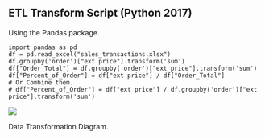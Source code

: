 ##  ETL Transform Script (Python 2017)

Using the Pandas package.

<!-- Attempt 1.
```
import pandas as pd

df = pd.read_excel("sales_transactions.xlsx")

df.groupby('order')["ext price"].sum()

# order
# 10001     576.12
# 10005    8185.49
# 10006    3724.49
# Name: ext price, dtype: float64

order_total = df.groupby('order')["ext price"].sum().rename("Order_Total").reset_index()

df_1 = df.merge(order_total)

df_1["Percent_of_Order"] = df_1["ext price"] / df_1["Order_Total"]
```
Attempt 2.
-->
```
import pandas as pd
df = pd.read_excel("sales_transactions.xlsx")
df.groupby('order')["ext price"].transform('sum')
df["Order_Total"] = df.groupby('order')["ext price"].transform('sum')
df["Percent_of_Order"] = df["ext price"] / df["Order_Total"]
# Or Combine them.
# df["Percent_of_Order"] = df["ext price"] / df.groupby('order')["ext price"].transform('sum')
```
<!-- log:
```
0      576.12
1      576.12
2      576.12
3     8185.49
4     8185.49
5     8185.49
6     8185.49
7     8185.49
8     3724.49
9     3724.49
10    3724.49
11    3724.49
dtype: float64
``` -->

![](./resources/images/data/transform-example.png) <!-- .element width="50%" -->

<p>
<span>
Data Transformation Diagram.
</span><!-- .element: class="caption" -->
</p><!-- .element: class="caption-wrapper" -->
